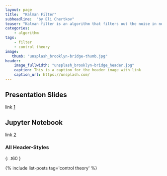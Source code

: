 ```yaml
---
layout: page
title:  "Kalman Filter"
subheadline:  "by Eli Chertkov"
teaser: "Kalman filter is an algorithm that filters out the noise in noisy measurement to extract signal. Explicit form of the signal must be known."
categories:
    - algorithm
tags:
    - filter
    - control theory
image:
   thumb: "unsplash_brooklyn-bridge-thumb.jpg"
header:
    image_fullwidth: "unsplash_brooklyn-bridge_header.jpg"
    caption: This is a caption for the header image with link
    caption_url: https://unsplash.com/
---
```

<!-- Page Content -->

## Presentation Slides
link [1]

## Jupyter Notebook
link [2]


### All Header-Styles 
{: .t60 }

{% include list-posts tag='control theory' %}

[1]: https://github.com/Paul-St-Young/algorithms/tree/gh-pages/assets/slides/KalmanFilter.pdf
[2]: https://github.com/Paul-St-Young/algorithms/tree/gh-pages/assets/slides/KalmanFilter.pdf
